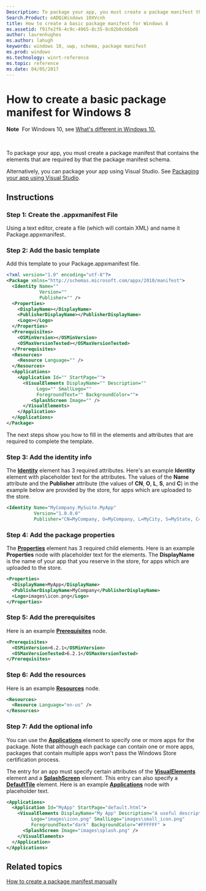 ```yaml
---
Description: To package your app, you must create a package manifest that contains the elements that are required by that the package manifest schema.
Search.Product: eADQiWindows 10XVcnh
title: How to create a basic package manifest for Windows 8
ms.assetid: f91fe2f6-4c9c-4965-8c35-8c02b0c66bd0
author: laurenhughes
ms.author: lahugh
keywords: windows 10, uwp, schema, package manifest
ms.prod: windows
ms.technology: winrt-reference
ms.topic: reference
ms.date: 04/05/2017
---
```


# How to create a basic package manifest for Windows 8


**Note**  For Windows 10, see [What's different in Windows 10.](uapmanifestschema/what-s-changed-in-windows-10.md)

 

To package your app, you must create a package manifest that contains the elements that are required by that the package manifest schema.

Alternatively, you can package your app using Visual Studio. See [Packaging your app using Visual Studio](https://msdn.microsoft.com/windows/uwp/packaging/index).

## Instructions

### Step 1: Create the .appxmanifest File

Using a text editor, create a file (which will contain XML) and name it Package.appxmanifest.

### Step 2: Add the basic template

Add this template to your Package.appxmanifest file.

```XML
<?xml version="1.0" encoding="utf-8"?>
<Package xmlns="http://schemas.microsoft.com/appx/2010/manifest">
  <Identity Name="" 
            Version="" 
            Publisher="" />
  <Properties>
    <DisplayName></DisplayName>
    <PublisherDisplayName></PublisherDisplayName>
    <Logo></Logo>
  </Properties>
  <Prerequisites>
    <OSMinVersion></OSMinVersion>
    <OSMaxVersionTested></OSMaxVersionTested>
  </Prerequisites>
  <Resources>
    <Resource Language="" />
  </Resources>
  <Applications>
    <Application Id="" StartPage="">
      <VisualElements DisplayName="" Description=""
           Logo="" SmallLogo=""  
           ForegroundText="" BackgroundColor="">
         <SplashScreen Image="" />
      </VisualElements>
    </Application>
  </Applications>
</Package>
```

The next steps show you how to fill in the elements and attributes that are required to complete the template.

### Step 3: Add the identity info

The [**Identity**](appxmanifestschema/element-identity.md) element has 3 required attributes. Here's an example **Identity** element with placeholder text for the attributes. The values of the **Name** attribute and the **Publisher** attribute (the values of **CN**, **O**, **L**, **S**, and **C**) in the example below are provided by the store, for apps which are uploaded to the store.

```XML
<Identity Name="MyCompany.MySuite.MyApp" 
          Version="1.0.0.0" 
          Publisher="CN=MyCompany, O=MyCompany, L=MyCity, S=MyState, C=MyCountry">
```

### Step 4: Add the package properties

The [**Properties**](appxmanifestschema/element-properties.md) element has 3 required child elements. Here is an example **Properties** node with placeholder text for the elements. The **DisplayName** is the name of your app that you reserve in the store, for apps which are uploaded to the store.

```XML
<Properties>
  <DisplayName>MyApp</DisplayName>
  <PublisherDisplayName>MyCompany</PublisherDisplayName>
  <Logo>images\icon.png</Logo>
</Properties>
```

### Step 5: Add the prerequisites

Here is an example [**Prerequisites**](appxmanifestschema/element-prerequisites.md) node.

```XML
<Prerequisites>
  <OSMinVersion>6.2.1</OSMinVersion>
  <OSMaxVersionTested>6.2.1</OSMaxVersionTested>
</Prerequisites>
```

### Step 6: Add the resources

Here is an example [**Resources**](appxmanifestschema/element-resources.md) node.

```XML
<Resources>
  <Resource Language="en-us" />
</Resources>
```

### Step 7: Add the optional info

You can use the [**Applications**](appxmanifestschema/element-applications.md) element to specify one or more apps for the package. Note that although each package can contain one or more apps, packages that contain multiple apps won't pass the Windows Store certification process.

The entry for an app must specify certain attributes of the [**VisualElements**](appxmanifestschema/element-visualelements.md) element and a [**SplashScreen**](appxmanifestschema/element-splashscreen.md) element. This entry can also specify a [**DefaultTile**](appxmanifestschema/element-defaulttile.md) element. Here is an example [**Applications**](appxmanifestschema/element-applications.md) node with placeholder text.

```XML
<Applications>
  <Application Id="MyApp" StartPage="default.html">
    <VisualElements DisplayName="My App" Description="A useful description." 
         Logo="images\icon.png" SmallLogo="images\small_icon.png" 
         ForegroundText="dark" BackgroundColor="#FFFFFF" >
      <SplashScreen Image="images\splash.png" />
    </VisualElements>
  </Application>
</Applications>
```

## Related topics


[How to create a package manifest manually](how-to-create-a-package-manifest-manually.md)

 

 



